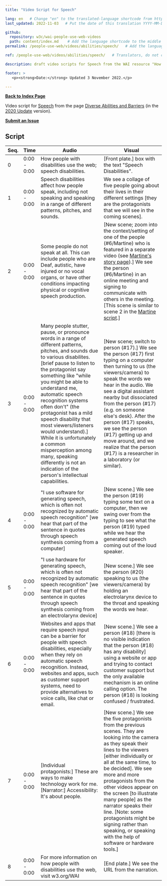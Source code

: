 ```yaml
---
title: "Video Script for Speech"

lang: en   # Change "en" to the translated-language shortcode from https://www.iana.org/assignments/language-subtag-registry/language-subtag-registry
last_updated: 2022-11-03   # Put the date of this translation YYYY-MM-DD (with month in the middle)

github:
  repository: w3c/wai-people-use-web-videos
  path: content/index.md    # Add the language shortcode to the middle of the filename, for example: content/index.fr.md
permalink: /people-use-web/videos/abilities/speech/   # Add the language shortcode to the end, with no slash at end, for example: /link/to/page/fr

ref: /people-use-web/videos/abilities/speech/   # Translators, do not change this

description: draft video scripts for Speech from the WAI resource "How People with Disabilities Use the Web"

footer: >
   <p><strong>Date:</strong> Updated 3 November 2022.</p>

---
```


**[Back to Index Page](../../)**

Video script for [Speech](https://deploy-preview-113--wai-people-use-web.netlify.app/people-use-web/abilities-barriers-speech/) from the page [Diverse Abilities and Barriers](https://deploy-preview-113--wai-people-use-web.netlify.app/people-use-web/abilities-barriers/) (in the [2020 Update](https://github.com/w3c/wai-people-use-web/wiki/Persona-development) version).

**[Submit an Issue](https://github.com/w3c/wai-people-use-web-videos/issues/new?title=[speech])**

## Script

| Seq. | Time | Audio | Visual |
| --- | --- | --- | --- |
| 0 | 0:00 - 0:00 | How people with disabilities use the web; speech disabilities. | [Front plate.] box with the text "Speech Disabilities". |
| 1 | 0:00 - 0:00 | Speech disabilities affect how people speak, including not speaking and speaking in a range of different patterns, pitches, and sounds. | We see a collage of five people going about their lives in their different settings [they are the protagonists that we will see in the coming scenes]. |
| 2 | 0:00 - 0:00 | Some people do not speak at all. This can include people who are Deaf, autistic, have injured or no vocal organs, or have other conditions impacting physical or cognitive speech production. | [New scene; zoom into the context/setting of one of the people (#6/Martine) who is featured in a separate video (see [Martine's story page](https://wai-people-use-web-videos.netlify.app/people-use-web/videos/stories/martine/)).] We see the person (#6/Martine) in an online meeting and signing to communicate with others in the meeting. [This scene is similar to scene 2 in the [Martine script](https://wai-people-use-web-videos.netlify.app/people-use-web/videos/stories/martine/).] |
| 3 | 0:00 - 0:00 | Many people stutter, pause, or pronounce words in a range of different patterns, pitches, and sounds due to various disabilites. [brief pause to listen to the protagonist say something like "while you might be able to understand me, automatic speech recognition systems often don't" (the protagonist has a mild speech disability that most viewers/listeners would understand).] While it is unfortunately a common misperception among many, speaking differently is not an indication of the person's intellectual capabilities. | [New scene; switch to person (#17).] We see the person (#17) first typing on a computer then turning to us (the viewers/camera) to speak the words we hear in the audio. We see a digital assistant nearby but dissociated from the person (#17) (e.g. on someone else's desk). After the person (#17) speaks, we see the person (#17) getting up and move around, and we realize that the person (#17) is a researcher in a laboratory (or similar). |
| 4 | 0:00 - 0:00 | "I use software for generating speech, which is often not recognized by automatic speech recognition" [we hear that part of the sentence in quotes through speech synthesis coming from a computer] | [New scene.] We see the person (#19) typing some text on a computer, then we swing over from the typing to see what the person (#19) typed while we hear the generated speech coming out of the loud speaker. |
| 5 | 0:00 - 0:00 | "I use hardware for generating speech, which is often not recognized by automatic speech recognition"  [we hear that part of the sentence in quotes through speech synthesis coming from an electrolarynx device] | [New scene.] We see the person (#20) speaking to us (the viewers/camera) by holding an electrolarynx device to the throat and speaking the words we hear. |
| 6 | 0:00 - 0:00 | Websites and apps that require speech input can be a barrier for people with speech disabilities, especially when they rely on automatic speech recognition. Instead, websites and apps, such as customer support systems, need to provide alternatives to voice calls, like chat or email. | [New scene.] We see a person (#18) [there is no visible indication that the person (#18) has any disability] using a website or app and trying to contact customer support but the only available mechanism is an online calling option. The person (#18) is looking confused / frustrated. |
| 7 | 0:00 - 0:00 | [Individual protagonists:] These are ways to make technology work for me. [Narrator:] Accessibility: It's about people. | [New scene.] We see the five protagonists from the previous scenes. They are looking into the camera as they speak their lines to the viewers [either individually or all at the same time, to be decided]. We see more and more protagonists from the other videos appear on the screen [to illustrate many people] as the narrator speaks their line. [Note: some protagonists might be signing rather than speaking, or speaking with the help of software or hardware tools.] |
| 8 | 0:00 - 0:00 | For more information on how people with disabilities use the web, visit w3.org/WAI | [End plate.] We see the URL from the narration. |
